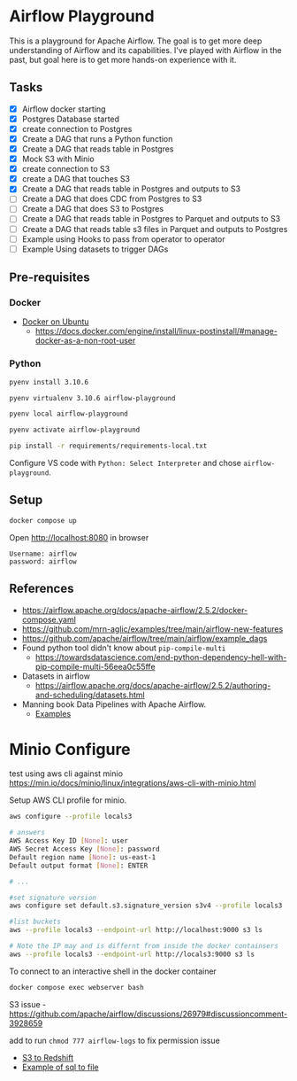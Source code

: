 # Airflow Playground


This is a playground for Apache Airflow. The goal is to get more deep understanding of Airflow and its capabilities. I've played with Airflow in the past, but goal here is to get more hands-on experience with it.


## Tasks

- [x] Airflow docker starting
- [x] Postgres Database started
- [x] create connection to Postgres
- [x] Create a DAG that runs a Python function
- [x] Create a DAG that reads table in Postgres
- [x] Mock S3 with Minio
- [x] create connection to S3
- [x] create a DAG that touches S3
- [x] Create a DAG that reads table in Postgres and outputs to S3
- [ ] Create a DAG that does CDC from Postgres to S3
- [ ] Create a DAG that does S3 to Postgres
- [ ] Create a DAG that reads table in Postgres to Parquet and outputs to S3
- [ ] Create a DAG that reads table s3 files in Parquet and outputs to Postgres
- [ ] Example using Hooks to pass from operator to operator
- [ ] Example Using datasets to trigger DAGs

## Pre-requisites

### Docker

- [Docker on Ubuntu](https://docs.docker.com/engine/install/ubuntu/)
  - https://docs.docker.com/engine/install/linux-postinstall/#manage-docker-as-a-non-root-user


### Python

```bash
pyenv install 3.10.6

pyenv virtualenv 3.10.6 airflow-playground

pyenv local airflow-playground

pyenv activate airflow-playground

```

```bash
pip install -r requirements/requirements-local.txt
```


Configure VS code with `Python: Select Interpreter` and chose `airflow-playground`. 


## Setup

```bash
docker compose up
```

Open <http://localhost:8080> in browser


```
Username: airflow
password: airflow
```

## References

- https://airflow.apache.org/docs/apache-airflow/2.5.2/docker-compose.yaml
- https://github.com/mrn-aglic/examples/tree/main/airflow-new-features
- https://github.com/apache/airflow/tree/main/airflow/example_dags
- Found python tool didn't know about `pip-compile-multi`
  - https://towardsdatascience.com/end-python-dependency-hell-with-pip-compile-multi-56eea0c55ffe
- Datasets in airflow
  - https://airflow.apache.org/docs/apache-airflow/2.5.2/authoring-and-scheduling/datasets.html
- Manning book Data Pipelines with Apache Airflow. 
  - [Examples](https://github.com/BasPH/data-pipelines-with-apache-airflow)

# Minio Configure

test using aws cli against minio https://min.io/docs/minio/linux/integrations/aws-cli-with-minio.html

Setup AWS CLI profile for minio.

```bash
aws configure --profile locals3

# answers
AWS Access Key ID [None]: user
AWS Secret Access Key [None]: password
Default region name [None]: us-east-1
Default output format [None]: ENTER

# ... 

#set signature version
aws configure set default.s3.signature_version s3v4 --profile locals3

#list buckets
aws --profile locals3 --endpoint-url http://localhost:9000 s3 ls 

# Note the IP may and is differnt from inside the docker containsers
aws --profile locals3 --endpoint-url http://locals3:9000 s3 ls 
```

To connect to an interactive shell in the docker container

```bash
docker compose exec webserver bash
```

S3 issue - https://github.com/apache/airflow/discussions/26979#discussioncomment-3928659

add to run `chmod 777 airflow-logs` to fix permission issue

- [S3 to Redshift](https://airflow.apache.org/docs/apache-airflow-providers-amazon/1.0.0/_modules/airflow/providers/amazon/aws/example_dags/example_s3_to_redshift.html)
- [Example of sql to file](https://gist.github.com/ganapathichidambaram/b9eaa8822066e5f50ed1cd032bc97aac)
